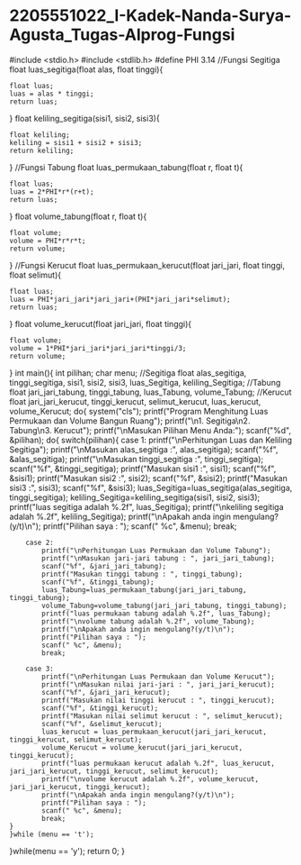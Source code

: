 # 2205551022_I-Kadek-Nanda-Surya-Agusta_Tugas-Alprog-Fungsi

#include <stdio.h>
#include <stdlib.h>
#define PHI 3.14
//Fungsi Segitiga
float luas_segitiga(float alas, float tinggi){
	
	float luas;
	luas = alas * tinggi;
	return luas;
}
float keliling_segitiga(sisi1, sisi2, sisi3){
	
	float keliling;
	keliling = sisi1 + sisi2 + sisi3;
	return keliling;
}
//Fungsi Tabung
float luas_permukaan_tabung(float r, float t){
	
	float luas;
	luas = 2*PHI*r*(r+t);
	return luas;
}
float volume_tabung(float r, float t){
	
	float volume;
	volume = PHI*r*r*t;
	return volume;
}
//Fungsi Kerucut
float luas_permukaan_kerucut(float jari_jari, float tinggi, float selimut){
	
	float luas;
	luas = PHI*jari_jari*jari_jari+(PHI*jari_jari*selimut);
	return luas;
}
float volume_kerucut(float jari_jari, float tinggi){
	
	float volume;
	volume = 1*PHI*jari_jari*jari_jari*tinggi/3;
	return volume;
}
int main(){
	int pilihan;
	char menu;
	//Segitiga
	float alas_segitiga, tinggi_segitiga, sisi1, sisi2, sisi3, luas_Segitiga, keliling_Segitiga;
	//Tabung
	float jari_jari_tabung, tinggi_tabung, luas_Tabung, volume_Tabung;
	//Kerucut
	float jari_jari_kerucut, tinggi_kerucut, selimut_kerucut, luas_kerucut, volume_Kerucut;
	do{
		system("cls");
	printf("Program Menghitung Luas Permukaan dan Volume Bangun Ruang");
	printf("\n1. Segitiga\n2. Tabung\n3. Kerucut");
	printf("\nMasukan Pilihan Menu Anda:");
	scanf("%d", &pilihan);
	do{
	switch(pilihan){
		case 1:
			printf("\nPerhitungan Luas dan Keliling Segitiga");
			printf("\nMasukan alas_segitiga :", alas_segitiga);
			scanf("%f", &alas_segitiga);
			printf("\nMasukan tinggi_segitiga :", tinggi_segitiga);
			scanf("%f", &tinggi_segitiga);
			printf("Masukan sisi1 :", sisi1);
			scanf("%f", &sisi1);
		    printf("Masukan sisi2 :", sisi2);
			scanf("%f", &sisi2);
			printf("Masukan sisi3 :", sisi3);
			scanf("%f", &sisi3);
			luas_Segitiga=luas_segitiga(alas_segitiga, tinggi_segitiga);
			keliling_Segitiga=keliling_segitiga(sisi1, sisi2, sisi3);
			printf("luas segitiga adalah %.2f", luas_Segitiga);
			printf("\nkeliling segitiga adalah %.2f", keliling_Segitiga);
			printf("\nApakah anda ingin mengulang?(y/t)\n");
            printf("Pilihan saya : ");
            scanf(" %c", &menu);
			break;
			
		case 2: 
			printf("\nPerhitungan Luas Permukaan dan Volume Tabung");
			printf("\nMasukan jari-jari tabung : ", jari_jari_tabung);
			scanf("%f", &jari_jari_tabung);
			printf("Masukan tinggi tabung : ", tinggi_tabung);
			scanf("%f", &tinggi_tabung);
			luas_Tabung=luas_permukaan_tabung(jari_jari_tabung, tinggi_tabung);
			volume_Tabung=volume_tabung(jari_jari_tabung, tinggi_tabung);
			printf("luas permukaan tabung adalah %.2f", luas_Tabung);
			printf("\nvolume tabung adalah %.2f", volume_Tabung);
			printf("\nApakah anda ingin mengulang?(y/t)\n");
            printf("Pilihan saya : ");
            scanf(" %c", &menu);
			break;
	
		case 3: 
			printf("\nPerhitungan Luas Permukaan dan Volume Kerucut");
			printf("\nMasukan nilai jari-jari : ", jari_jari_kerucut);
			scanf("%f", &jari_jari_kerucut);
			printf("Masukan nilai tinggi kerucut : ", tinggi_kerucut);
			scanf("%f", &tinggi_kerucut);
			printf("Masukan nilai selimut kerucut : ", selimut_kerucut);
			scanf("%f", &selimut_kerucut);
			luas_kerucut = luas_permukaan_kerucut(jari_jari_kerucut, tinggi_kerucut, selimut_kerucut);
			volume_Kerucut = volume_kerucut(jari_jari_kerucut, tinggi_kerucut);
			printf("luas permukaan kerucut adalah %.2f", luas_kerucut, jari_jari_kerucut, tinggi_kerucut, selimut_kerucut);
			printf("\nvolume kerucut adalah %.2f", volume_kerucut, jari_jari_kerucut, tinggi_kerucut);
			printf("\nApakah anda ingin mengulang?(y/t)\n");
            printf("Pilihan saya : ");
            scanf(" %c", &menu);
			break;			
	}
	}while (menu == 't');
}while(menu == 'y');
return 0;
}
